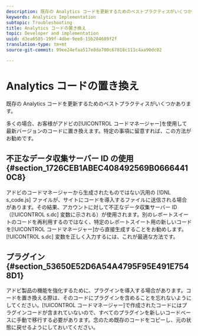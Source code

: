 ```yaml
---
description: 既存の Analytics コードを更新するためのベストプラクティスがいくつかあります。
keywords: Analytics Implementation
subtopic: Troubleshooting
title: Analytics コードの置き換え
topic: Developer and implementation
uuid: d3ea6585-199f-4dbe-9ee8-15b204689f2f
translation-type: tm+mt
source-git-commit: 99ee24efaa517e8da700c67818c111c4aa90dc02

---
```



# Analytics コードの置き換え

既存の Analytics コードを更新するためのベストプラクティスがいくつかあります。

多くの場合、お客様がアドビの[!UICONTROL コードマネージャー]を使用して最新バージョンのコードに置き換えます。特定の事項に留意すれば、この方法がお勧めです。

## 不正なデータ収集サーバー ID の使用 {#section_1726CEB1ABEC408492569B06664410C8}

アドビのコードマネージャーから生成されたものではない汎用の [!DNL s_code.js] ファイルが、サイトにコードを導入するファイルに送信される場合があります。その結果、アカウントに対して不正なデータ収集サーバー ID（[!UICONTROL s.dc] 変数に示される）が使用されます。別のレポートスイートのコードを再利用するのではなく、特定のレポートスイート用の新しいコードを[!UICONTROL コードマネージャー]から直接生成することをお勧めします。[!UICONTROL s.dc] 変数を正しく入力するには、これが最適な方法です。

## プラグイン {#section_53650E52D6A54A4795F95E491E7548D1}

アドビ製品の機能を強化するために、プラグインを導入する場合があります。コードを置き換える際は、そのコードにプラグインを含めることを忘れないようにしてください。[!UICONTROL コードマネージャー]で作成されたコードにはプラグインコードが含まれていないので、すべてのプラグインを新しいコードベースに手動で移行する必要があります。念のため既存のコードをコピーし、元の状態に戻せるようにしておいてください。
